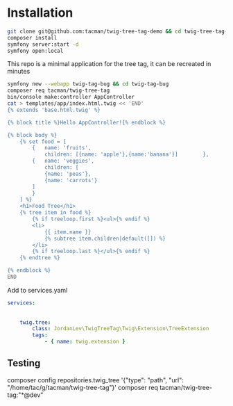 # Installation

```bash
git clone git@github.com:tacman/twig-tree-tag-demo && cd twig-tree-tag-demo
composer install
symfony server:start -d
symfony open:local
```

This repo is a minimal application for the tree tag, it can be recreated in minutes

```bash
symfony new --webapp twig-tag-bug && cd twig-tag-bug
composer req tacman/twig-tree-tag
bin/console make:controller AppController
cat > templates/app/index.html.twig << 'END'
{% extends 'base.html.twig' %}

{% block title %}Hello AppController!{% endblock %}

{% block body %}
    {% set food = [
        {   name: 'fruits', 
            children: [{name: 'apple'},{name:'banana'}]        },
        {   name: 'veggies',
            children: [
            {name: 'peas'},
            {name: 'carrots'}
        ]
        }
    ] %}
    <h1>Food Tree</h1>
    {% tree item in food %}
        {% if treeloop.first %}<ul>{% endif %}
        <li>
            {{ item.name }}
            {% subtree item.children|default([]) %}
        </li>
        {% if treeloop.last %}</ul>{% endif %}
    {% endtree %}

{% endblock %}
END
```

Add to services.yaml

```yaml
services:
  
    
    twig.tree:
        class: JordanLev\TwigTreeTag\Twig\Extension\TreeExtension
        tags:
            - { name: twig.extension }

```

## Testing

composer config repositories.twig_tree '{"type": "path", "url": "/home/tac/g/tacman/twig-tree-tag"}'
composer req tacman/twig-tree-tag:"*@dev"
